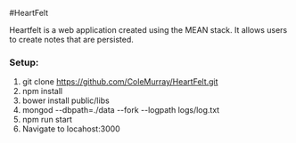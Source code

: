 #HeartFelt

Heartfelt is a web application created using the MEAN stack.
It allows users to create notes that are persisted.

### Setup:
1. git clone https://github.com/ColeMurray/HeartFelt.git
2. npm install
3. bower install public/libs
4. mongod --dbpath=./data --fork --logpath logs/log.txt
5. npm run start
6. Navigate to locahost:3000




